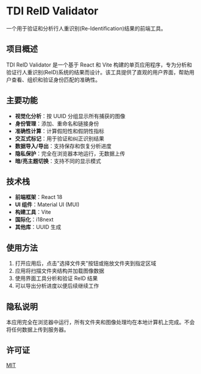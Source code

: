 # TDI ReID Validator

一个用于验证和分析行人重识别(Re-Identification)结果的前端工具。

## 项目概述

TDI ReID Validator 是一个基于 React 和 Vite 构建的单页应用程序，专为分析和验证行人重识别(ReID)系统的结果而设计。该工具提供了直观的用户界面，帮助用户查看、组织和验证身份匹配的准确性。

## 主要功能

- **视觉化分析**：按 UUID 分组显示所有捕获的图像
- **身份管理**：添加、重命名和链接身份
- **准确性计算**：计算假阳性和假阴性指标
- **交互式标记**：用于验证和纠正识别结果
- **数据导入/导出**：支持保存和恢复分析进度
- **隐私保护**：完全在浏览器本地运行，无数据上传
- **暗/亮主题切换**：支持不同的显示模式

## 技术栈

- **前端框架**：React 18
- **UI 组件**：Material UI (MUI)
- **构建工具**：Vite
- **国际化**：i18next
- **其他库**：UUID 生成

## 使用方法

1. 打开应用后，点击"选择文件夹"按钮或拖放文件夹到指定区域
2. 应用将扫描文件夹结构并加载图像数据
3. 使用界面工具分析和验证 ReID 结果
4. 可以导出分析进度以便后续继续工作

## 隐私说明

本应用完全在浏览器中运行，所有文件夹和图像处理均在本地计算机上完成。不会将任何数据上传到服务器。

## 许可证

[MIT](LICENSE)

        
